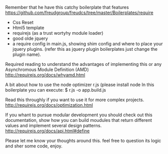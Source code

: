 Remember that he have this catchy boilerplate that features
https://github.com/freudgroup/freudcs/tree/master/Boilerplates/require
- Css Reset
- Html5 template
- requirejs (as a trust wortyhy module loader)
- good olde jquery
- a require config in main.js, showing shim config and where to place your jquery plugins. (refer this as jquery plugin boilerplates just change the plugin name).


Required reading to understand the advantages of implementing this or any Asynchromous Module Definition (AMD)
http://requirejs.org/docs/whyamd.html

A bit about how to use the node optimizer r.js (please install node
In this boilerplate you can execute:
$ r.js -o app.build.js

Read this throughly if you want to use it for more complex projects.
http://requirejs.org/docs/optimization.html

If you whant to pursue modular development you should check out this documentation, show how you can build moudules that return different values and implement several design patterns.
http://requirejs.org/docs/api.html#define

Please let me know your thoughts around this. 
feel free to question its logic and sher some code, enjoy.